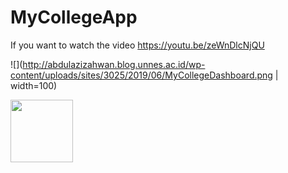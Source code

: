 # MyCollegeApp
If you want to watch the video https://youtu.be/zeWnDlcNjQU

![](http://abdulazizahwan.blog.unnes.ac.id/wp-content/uploads/sites/3025/2019/06/MyCollegeDashboard.png | width=100)

<img src="http://abdulazizahwan.blog.unnes.ac.id/wp-content/uploads/sites/3025/2019/06/MyCollegeDashboard.png" width="100;"/>

